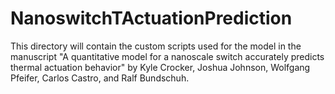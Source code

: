 # NanoswitchTActuationPrediction
This directory will contain the custom scripts used for the model in the manuscript "A quantitative model for a nanoscale switch accurately predicts thermal actuation behavior" by Kyle Crocker, Joshua Johnson, Wolfgang Pfeifer, Carlos Castro, and Ralf Bundschuh.